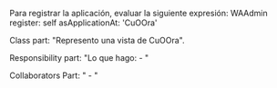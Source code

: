 Para registrar la aplicación, evaluar la siguiente expresión:
WAAdmin register: self asApplicationAt: 'CuOOra'

Class part:  "Represento una vista de CuOOra".

Responsibility part: "Lo que hago:  - "

Collaborators Part: " - "